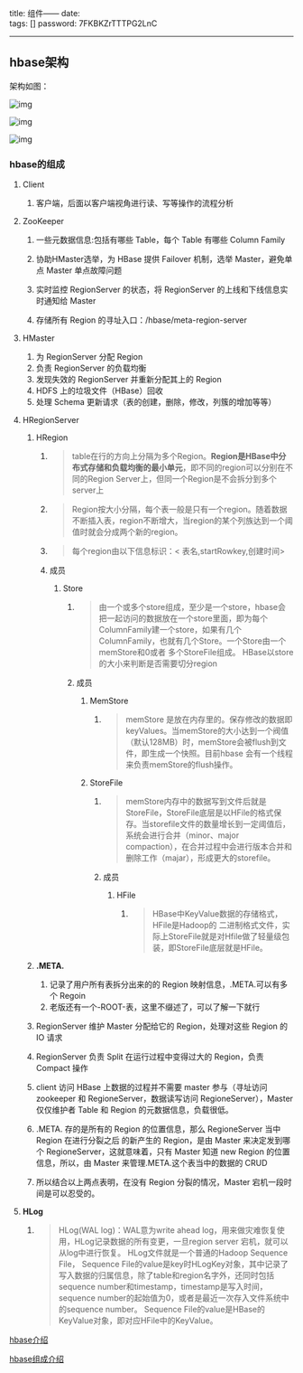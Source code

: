 title:  组件——
date:  
tags: []
password: 7FKBKZrTTTPG2LnC

---

 <!--more-->

## hbase架构

架构如图：

![img](http://img.wqkenqing.ren/typora_img/1228818-20180402125111282-1966599087-20230821162317280.png)

![img](http://img.wqkenqing.ren/typora_img/1228818-20180402125111282-1966599087.png)

![img](http://img.wqkenqing.ren/typora_img/1228818-20180402130346713-706113248.png)



### hbase的组成

1. Client

   1. 客户端，后面以客户端视角进行读、写等操作的流程分析

2. ZooKeeper

   1. 一些元数据信息:包括有哪些 Table，每个 Table 有哪些 Column Family

   2. 协助HMaster选举，为 HBase 提供 Failover 机制，选举 Master，避免单点 Master 单点故障问题

   3. 实时监控 RegionServer 的状态，将 RegionServer 的上线和下线信息实时通知给 Master

   4. 存储所有 Region 的寻址入口：/hbase/meta-region-server

      

3. HMaster

   1. 为 RegionServer 分配 Region
   2. 负责 RegionServer 的负载均衡
   3. 发现失效的 RegionServer 并重新分配其上的 Region
   4. HDFS 上的垃圾文件（HBase）回收
   5. 处理 Schema 更新请求（表的创建，删除，修改，列簇的增加等等）

4. HRegionServer

   1. HRegion

      1. >  table在行的方向上分隔为多个Region。**Region是HBase中分布式存储和负载均衡的最小单元**，即不同的region可以分别在不同的Region Server上，但同一个Region是不会拆分到多个server上

      2. >  Region按大小分隔，每个表一般是只有一个region。随着数据不断插入表，region不断增大，当region的某个列族达到一个阈值时就会分成两个新的region。

      3. > 每个region由以下信息标识：< 表名,startRowkey,创建时间>

      4. 成员

         1. Store

            1. > 由一个或多个store组成，至少是一个store，hbase会把一起访问的数据放在一个store里面，即为每个 ColumnFamily建一个store，如果有几个ColumnFamily，也就有几个Store。一个Store由一个memStore和0或者 多个StoreFile组成。 HBase以store的大小来判断是否需要切分region

            2. 成员

               1. MemStore

                  1. > memStore 是放在内存里的。保存修改的数据即keyValues。当memStore的大小达到一个阀值（默认128MB）时，memStore会被flush到文 件，即生成一个快照。目前hbase 会有一个线程来负责memStore的flush操作。

               2. StoreFile

                  1. > memStore内存中的数据写到文件后就是StoreFile，StoreFile底层是以HFile的格式保存。当storefile文件的数量增长到一定阈值后，系统会进行合并（minor、major compaction），在合并过程中会进行版本合并和删除工作（majar），形成更大的storefile。

                  2. 成员

                     1. HFile

                        1. > HBase中KeyValue数据的存储格式，HFile是Hadoop的 二进制格式文件，实际上StoreFile就是对Hfile做了轻量级包装，即StoreFile底层就是HFile。

   2. **.META.**

      1. 记录了用户所有表拆分出来的的 Region 映射信息，.META.可以有多个 Regoin
      2. 老版还有一个-ROOT-表，这里不缀述了，可以了解一下就行

   3. RegionServer 维护 Master 分配给它的 Region，处理对这些 Region 的 IO 请求

   4. RegionServer 负责 Split 在运行过程中变得过大的 Region，负责 Compact 操作

   5. client 访问 HBase 上数据的过程并不需要 master 参与（寻址访问 zookeeper 和 RegioneServer，数据读写访问 RegioneServer），Master 仅仅维护者 Table 和 Region 的元数据信息，负载很低。

   6. .META. 存的是所有的 Region 的位置信息，那么 RegioneServer 当中 Region 在进行分裂之后 的新产生的 Region，是由 Master 来决定发到哪个 RegioneServer，这就意味着，只有 Master 知道 new Region 的位置信息，所以，由 Master 来管理.META.这个表当中的数据的 CRUD

   7. 所以结合以上两点表明，在没有 Region 分裂的情况，Master 宕机一段时间是可以忍受的。

5. **HLog**

   1. > HLog(WAL log)：WAL意为write ahead log，用来做灾难恢复使用，HLog记录数据的所有变更，一旦region server 宕机，就可以从log中进行恢复。
      > HLog文件就是一个普通的Hadoop Sequence File， Sequence File的value是key时HLogKey对象，其中记录了写入数据的归属信息，除了table和region名字外，还同时包括sequence number和timestamp，timestamp是写入时间，sequence number的起始值为0，或者是最近一次存入文件系统中的sequence number。 Sequence File的value是HBase的KeyValue对象，即对应HFile中的KeyValue。

[hbase介绍](https://www.cnblogs.com/frankdeng/p/9310278.html)

[hbase组成介绍](https://www.cnblogs.com/frankdeng/p/9310278.html)

